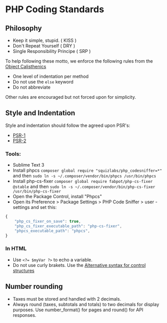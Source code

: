 # PHP Coding Standards

## Philosophy
  - Keep it simple, stupid. ( KISS )
  - Don't Repeat Yourself ( DRY )
  - Single Responsibility Principe ( SRP )

To help following these motto, we enforce the following rules from the [Object Calisthenics](https://github.com/TheLadders/object-calisthenics)
  - One level of indentation per method
  - Do not use the ``else`` keyword
  - Do not abbreviate

Other rules are encouraged but not forced upon for simplicity.
  
## Style and Indentation
Style and indentation should follow the agreed upon PSR's:
 - [PSR-1](https://github.com/php-fig/fig-standards/blob/master/accepted/PSR-1-basic-coding-standard.md)
 - [PSR-2](https://github.com/php-fig/fig-standards/blob/master/accepted/PSR-2-coding-style-guide.md)

### Tools:
 - Sublime Text 3
 - Install phpcs `composer global require "squizlabs/php_codesniffer=*"` and then `sudo ln -s ~/.composer/vendor/bin/phpcs /usr/bin/phpcs`
 - Install php-cs-fixer `composer global require fabpot/php-cs-fixer @stable` and then `sudo ln -s ~/.composer/vendor/bin/php-cs-fixer /usr/bin/php-cs-fixer`
 - Open the Package Control, install "Phpcs"
 - Open its Preference > Package Settings > PHP Code Sniffer > user -settings and set this:
```javascript
{
    "php_cs_fixer_on_save": true,
    "php_cs_fixer_executable_path": "php-cs-fixer",
    "phpcs_executable_path": "phpcs",
}
```

### In HTML
 - Use ``<?= $myVar ?>`` to echo a variable.
 - Do not use curly brakets. Use the [Alternative syntax for control structures](http://www.php.net/manual/en/control-structures.alternative-syntax.php)


## Number rounding
 - Taxes must be stored and handled with 2 decimals.
 - Always round (taxes, subtotals and totals) to two decimals for display purposes. Use number_format() for pages and round() for API responses.



